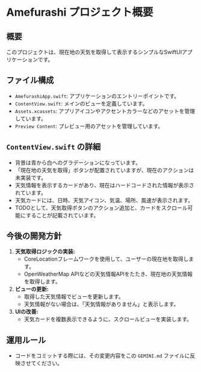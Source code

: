 
# Amefurashi プロジェクト概要

## 概要

このプロジェクトは、現在地の天気を取得して表示するシンプルなSwiftUIアプリケーションです。

## ファイル構成

- `AmefurashiApp.swift`: アプリケーションのエントリーポイントです。
- `ContentView.swift`: メインのビューを定義しています。
- `Assets.xcassets`: アプリアイコンやアクセントカラーなどのアセットを管理しています。
- `Preview Content`: プレビュー用のアセットを管理しています。

## `ContentView.swift` の詳細

- 背景は青から白へのグラデーションになっています。
- 「現在地の天気を取得」ボタンが配置されていますが、現在のアクションは未実装です。
- 天気情報を表示するカードがあり、現在はハードコードされた情報が表示されています。
- 天気カードには、日時、天気アイコン、気温、場所、風速が表示されます。
- TODOとして、天気取得ボタンのアクション追加と、カードをスクロール可能にすることが記載されています。

## 今後の開発方針

1.  **天気取得ロジックの実装:**
    -   CoreLocationフレームワークを使用して、ユーザーの現在地を取得します。
    -   OpenWeatherMap APIなどの天気情報APIをたたき、現在地の天気情報を取得します。
2.  **ビューの更新:**
    -   取得した天気情報でビューを更新します。
    -   天気情報がない場合は、「天気情報がありません」と表示します。
3.  **UIの改善:**
    -   天気カードを複数表示できるように、スクロールビューを実装します。

## 運用ルール

-   コードをコミットする際には、その変更内容をこの `GEMINI.md` ファイルに反映させてください。
